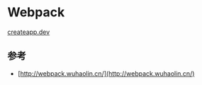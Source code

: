 # Webpack

[createapp.dev](https://createapp.dev/webpack)


## 参考

* [http://webpack.wuhaolin.cn/](http://webpack.wuhaolin.cn/)
